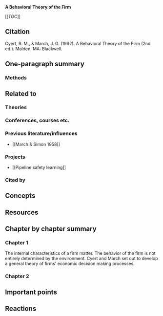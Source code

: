 **A Behavioral Theory of the Firm**

[[_TOC_]]

## Citation
Cyert, R. M., & March, J. G. (1992). A Behavioral Theory of the Firm (2nd ed.). Malden, MA: Blackwell.

## One-paragraph summary

### Methods

## Related to

### Theories

### Conferences, courses etc.

### Previous literature/influences
* [[March & Simon 1958]]

### Projects
* [[Pipeline safety learning]]

### Cited by

## Concepts

## Resources

## Chapter by chapter summary

### Chapter 1

The internal characteristics of a firm matter. The behavior of the firm is not entirely determined by the environment. Cyert and March set out to develop a general theory of firms' economic decision making processes.

### Chapter 2



## Important points

## Reactions